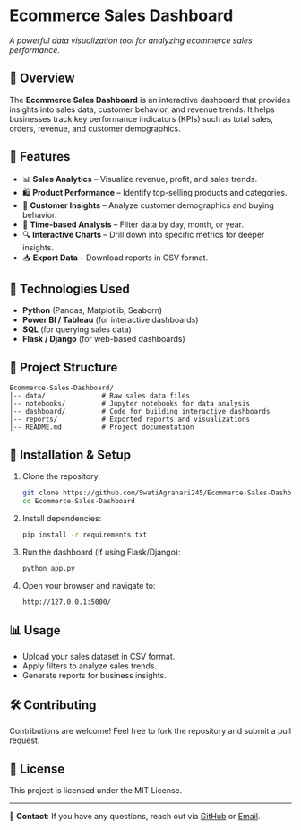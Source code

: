 # Ecommerce Sales Dashboard
  
*A powerful data visualization tool for analyzing ecommerce sales performance.*

## 📌 Overview
The **Ecommerce Sales Dashboard** is an interactive dashboard that provides insights into sales data, customer behavior, and revenue trends. It helps businesses track key performance indicators (KPIs) such as total sales, orders, revenue, and customer demographics.

## 🎯 Features
- 📊 **Sales Analytics** – Visualize revenue, profit, and sales trends.
- 🛍️ **Product Performance** – Identify top-selling products and categories.
- 👥 **Customer Insights** – Analyze customer demographics and buying behavior.
- 📅 **Time-based Analysis** – Filter data by day, month, or year.
- 🔍 **Interactive Charts** – Drill down into specific metrics for deeper insights.
- 📥 **Export Data** – Download reports in CSV format.

## 🚀 Technologies Used
- **Python** (Pandas, Matplotlib, Seaborn)
- **Power BI / Tableau** (for interactive dashboards)
- **SQL** (for querying sales data)
- **Flask / Django** (for web-based dashboards)

## 📂 Project Structure
```
Ecommerce-Sales-Dashboard/
│-- data/              # Raw sales data files
│-- notebooks/         # Jupyter notebooks for data analysis
│-- dashboard/         # Code for building interactive dashboards
│-- reports/           # Exported reports and visualizations
│-- README.md          # Project documentation
```

## 📌 Installation & Setup
1. Clone the repository:
   ```bash
   git clone https://github.com/SwatiAgrahari245/Ecommerce-Sales-Dashboard.git
   cd Ecommerce-Sales-Dashboard
   ```
2. Install dependencies:
   ```bash
   pip install -r requirements.txt
   ```
3. Run the dashboard (if using Flask/Django):
   ```bash
   python app.py
   ```
4. Open your browser and navigate to:
   ```
   http://127.0.0.1:5000/
   ```

## 📊 Usage
- Upload your sales dataset in CSV format.
- Apply filters to analyze sales trends.
- Generate reports for business insights.

## 🛠️ Contributing
Contributions are welcome! Feel free to fork the repository and submit a pull request.

## 📜 License
This project is licensed under the MIT License.

---
**📧 Contact**: If you have any questions, reach out via [GitHub](https://github.com/SwatiAgrahari245) or [Email](mailto:swatiagrahari245@gmail.com).


